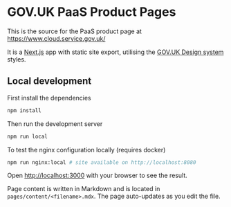 # GOV.UK PaaS Product Pages

This is the source for the PaaS product page at https://www.cloud.service.gov.uk/

It is a [Next.js](https://nextjs.org/) app with static site export, utilising the [GOV.UK Design system](https://design-system.service.gov.uk/) styles.

## Local development
First install the dependencies

```bash
npm install
```

Then run the development server

```bash
npm run local
```

To test the nginx configuration locally (requires docker)

```bash
npm run nginx:local # site available on http://localhost:8080
```

Open [http://localhost:3000](http://localhost:3000) with your browser to see the result.

Page content is written in Markdown and is located in `pages/content/<filename>.mdx`. 
The page auto-updates as you edit the file.


